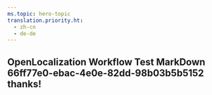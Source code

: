 ```yaml
---
ms.topic: hero-topic
translation.priority.ht: 
  - zh-cn
  - de-de
---
```

## OpenLocalization Workflow Test MarkDown 66ff77e0-ebac-4e0e-82dd-98b03b5b5152 thanks!
